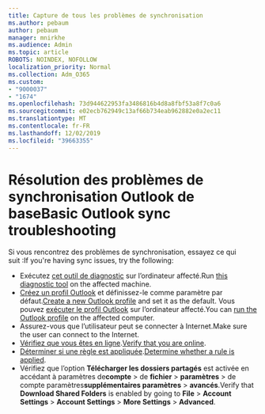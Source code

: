 ```yaml
---
title: Capture de tous les problèmes de synchronisation
ms.author: pebaum
author: pebaum
manager: mnirkhe
ms.audience: Admin
ms.topic: article
ROBOTS: NOINDEX, NOFOLLOW
localization_priority: Normal
ms.collection: Adm_O365
ms.custom:
- "9000037"
- "1674"
ms.openlocfilehash: 73d944622953fa3486816b4d8a8fbf53a8f7c0a6
ms.sourcegitcommit: e02ecb762949c13af66b734eab962882e0a2ec11
ms.translationtype: MT
ms.contentlocale: fr-FR
ms.lasthandoff: 12/02/2019
ms.locfileid: "39663355"
---
```

# <a name="basic-outlook-sync-troubleshooting"></a><span data-ttu-id="91abe-102">Résolution des problèmes de synchronisation Outlook de base</span><span class="sxs-lookup"><span data-stu-id="91abe-102">Basic Outlook sync troubleshooting</span></span>

<span data-ttu-id="91abe-103">Si vous rencontrez des problèmes de synchronisation, essayez ce qui suit :</span><span class="sxs-lookup"><span data-stu-id="91abe-103">If you're having sync issues, try the following:</span></span>

- <span data-ttu-id="91abe-104">Exécutez [cet outil de diagnostic](https://aka.ms/sara-outlooksendreceive) sur l’ordinateur affecté.</span><span class="sxs-lookup"><span data-stu-id="91abe-104">Run [this diagnostic tool](https://aka.ms/sara-outlooksendreceive) on the affected machine.</span></span>
- <span data-ttu-id="91abe-105">[Créez un profil Outlook](https://support.office.com/article/f544c1ba-3352-4b3b-be0b-8d42a540459d) et définissez-le comme paramètre par défaut.</span><span class="sxs-lookup"><span data-stu-id="91abe-105">[Create a new Outlook profile](https://support.office.com/article/f544c1ba-3352-4b3b-be0b-8d42a540459d) and set it as the default.</span></span> <span data-ttu-id="91abe-106">Vous pouvez [exécuter le profil Outlook](https://aka.ms/SaRA-OutlookSetupProfile) sur l’ordinateur affecté.</span><span class="sxs-lookup"><span data-stu-id="91abe-106">You can [run the Outlook profile](https://aka.ms/SaRA-OutlookSetupProfile) on the affected computer.</span></span>
- <span data-ttu-id="91abe-107">Assurez-vous que l’utilisateur peut se connecter à Internet.</span><span class="sxs-lookup"><span data-stu-id="91abe-107">Make sure the user can connect to the Internet.</span></span> 
- <span data-ttu-id="91abe-108">[Vérifiez que vous êtes en ligne](https://support.office.com/article/2460e4a8-16c7-47fc-b204-b1549275aac9).</span><span class="sxs-lookup"><span data-stu-id="91abe-108">[Verify that you are online](https://support.office.com/article/2460e4a8-16c7-47fc-b204-b1549275aac9).</span></span>
- <span data-ttu-id="91abe-109">[Déterminer si une règle est appliquée](https://support.office.com/article/C24F5DEA-9465-4DF4-AD17-A50704D66C59).</span><span class="sxs-lookup"><span data-stu-id="91abe-109">[Determine whether a rule is applied](https://support.office.com/article/C24F5DEA-9465-4DF4-AD17-A50704D66C59).</span></span>
- <span data-ttu-id="91abe-110">Vérifiez que l’option **Télécharger les dossiers partagés** est activée en accédant à paramètres de**compte** > de **fichier** > **paramètres** > de compte paramètres**supplémentaires paramètres** > **avancés**.</span><span class="sxs-lookup"><span data-stu-id="91abe-110">Verify that **Download Shared Folders** is enabled by going to **File** > **Account Settings** > **Account Settings** > **More Settings** > **Advanced**.</span></span>